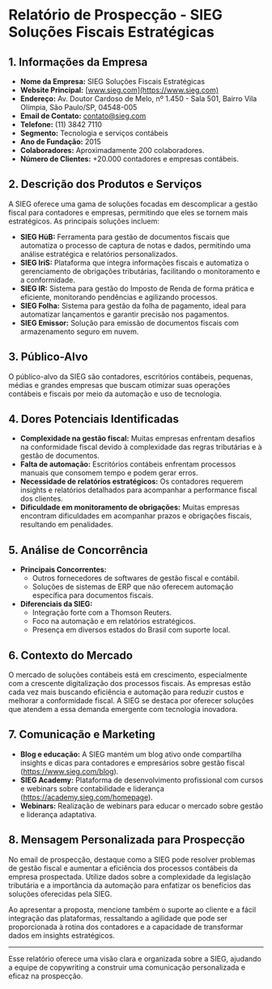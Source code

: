 # Relatório de Prospecção - SIEG Soluções Fiscais Estratégicas

## 1. **Informações da Empresa**
- **Nome da Empresa:** SIEG Soluções Fiscais Estratégicas
- **Website Principal:** [www.sieg.com](https://www.sieg.com)
- **Endereço:** Av. Doutor Cardoso de Melo, nº 1.450 - Sala 501, Bairro Vila Olímpia, São Paulo/SP, 04548-005
- **Email de Contato:** contato@sieg.com
- **Telefone:** (11) 3842 7110
- **Segmento:** Tecnologia e serviços contábeis
- **Ano de Fundação:** 2015
- **Colaboradores:** Aproximadamente 200 colaboradores.
- **Número de Clientes:** +20.000 contadores e empresas contábeis.

## 2. **Descrição dos Produtos e Serviços**
A SIEG oferece uma gama de soluções focadas em descomplicar a gestão fiscal para contadores e empresas, permitindo que eles se tornem mais estratégicos. As principais soluções incluem:

- **SIEG HüB:** Ferramenta para gestão de documentos fiscais que automatiza o processo de captura de notas e dados, permitindo uma análise estratégica e relatórios personalizados.
- **SIEG IriS:** Plataforma que integra informações fiscais e automatiza o gerenciamento de obrigações tributárias, facilitando o monitoramento e a conformidade.
- **SIEG IR:** Sistema para gestão do Imposto de Renda de forma prática e eficiente, monitorando pendências e agilizando processos.
- **SIEG Folha:** Sistema para gestão da folha de pagamento, ideal para automatizar lançamentos e garantir precisão nos pagamentos.
- **SIEG Emissor:** Solução para emissão de documentos fiscais com armazenamento seguro em nuvem.

## 3. **Público-Alvo**
O público-alvo da SIEG são contadores, escritórios contábeis, pequenas, médias e grandes empresas que buscam otimizar suas operações contábeis e fiscais por meio da automação e uso de tecnologia.

## 4. **Dores Potenciais Identificadas**
- **Complexidade na gestão fiscal:** Muitas empresas enfrentam desafios na conformidade fiscal devido à complexidade das regras tributárias e à gestão de documentos.
- **Falta de automação:** Escritórios contábeis enfrentam processos manuais que consomem tempo e podem gerar erros.
- **Necessidade de relatórios estratégicos:** Os contadores requerem insights e relatórios detalhados para acompanhar a performance fiscal dos clientes.
- **Dificuldade em monitoramento de obrigações:** Muitas empresas encontram dificuldades em acompanhar prazos e obrigações fiscais, resultando em penalidades.

## 5. **Análise de Concorrência**
- **Principais Concorrentes:**
  - Outros fornecedores de softwares de gestão fiscal e contábil.
  - Soluções de sistemas de ERP que não oferecem automação específica para documentos fiscais.
- **Diferenciais da SIEG:**
  - Integração forte com a Thomson Reuters.
  - Foco na automação e em relatórios estratégicos.
  - Presença em diversos estados do Brasil com suporte local.

## 6. **Contexto do Mercado**
O mercado de soluções contábeis está em crescimento, especialmente com a crescente digitalização dos processos fiscais. As empresas estão cada vez mais buscando eficiência e automação para reduzir custos e melhorar a conformidade fiscal. A SIEG se destaca por oferecer soluções que atendem a essa demanda emergente com tecnologia inovadora.

## 7. **Comunicação e Marketing**
- **Blog e educação:** A SIEG mantém um blog ativo onde compartilha insights e dicas para contadores e empresários sobre gestão fiscal (https://www.sieg.com/blog).
- **SIEG Academy:** Plataforma de desenvolvimento profissional com cursos e webinars sobre contabilidade e liderança (https://academy.sieg.com/homepage).
- **Webinars:** Realização de webinars para educar o mercado sobre gestão e liderança adaptativa.

## 8. **Mensagem Personalizada para Prospecção**
No email de prospecção, destaque como a SIEG pode resolver problemas de gestão fiscal e aumentar a eficiência dos processos contábeis da empresa prospectada. Utilize dados sobre a complexidade da legislação tributária e a importância da automação para enfatizar os benefícios das soluções oferecidas pela SIEG.

Ao apresentar a proposta, mencione também o suporte ao cliente e a fácil integração das plataformas, ressaltando a agilidade que pode ser proporcionada à rotina dos contadores e a capacidade de transformar dados em insights estratégicos.

--- 

Esse relatório oferece uma visão clara e organizada sobre a SIEG, ajudando a equipe de copywriting a construir uma comunicação personalizada e eficaz na prospecção.